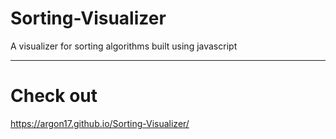 # Sorting-Visualizer
A visualizer for sorting algorithms built using javascript
<hr>

# Check out
https://argon17.github.io/Sorting-Visualizer/
